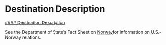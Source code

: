 # Destination Description

[#### Destination Description](javascript:void(0); "Destination Description")

See the Department of State’s Fact Sheet on [Norway](https://www.state.gov/countries-areas/norway/)for information on U.S.-Norway relations.